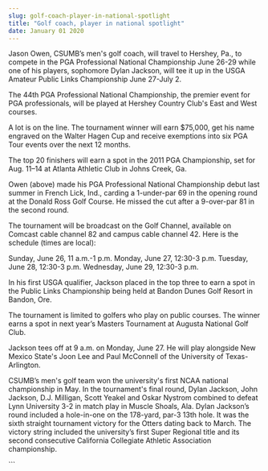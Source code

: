 ```yaml
---
slug: golf-coach-player-in-national-spotlight
title: "Golf coach, player in national spotlight"
date: January 01 2020
---
```


 
<p>
  Jason Owen, CSUMB’s men's golf coach, will travel to Hershey, Pa., to compete
  in the PGA Professional National Championship June 26-29 while one of his
  players, sophomore Dylan Jackson, will tee it up in the USGA Amateur Public
  Links Championship June 27-July 2.
</p>
<p>
  The 44th PGA Professional National Championship, the premier event for PGA
  professionals, will be played at Hershey Country Club's East and West courses.
</p>
<p>
  A lot is on the line. The tournament winner will earn $75,000, get his name
  engraved on the Walter Hagen Cup and receive exemptions into six PGA Tour
  events over the next 12 months.
</p>
<p>
  The top 20 finishers will earn a spot in the 2011 PGA Championship, set for
  Aug. 11–14 at Atlanta Athletic Club in Johns Creek, Ga.
</p>
<p>
  Owen (above) made his PGA Professional National Championship debut last summer
  in French Lick, Ind., carding a 1-under-par 69 in the opening round at the
  Donald Ross Golf Course. He missed the cut after a 9-over-par 81 in the second
  round.
</p>
<p>
  The tournament will be broadcast on the Golf Channel, available on Comcast
  cable channel 82 and campus cable channel 42. Here is the schedule (times are
  local):
</p>
<p>
  Sunday, June 26, 11 a.m.-1 p.m. Monday, June 27, 12:30-3 p.m. Tuesday, June
  28, 12:30-3 p.m. Wednesday, June 29, 12:30-3 p.m.
</p>
<p>
  In his first USGA qualifier, Jackson placed in the top three to earn a spot in
  the Public Links Championship being held at Bandon Dunes Golf Resort in
  Bandon, Ore.
</p>
<p>
  The tournament is limited to golfers who play on public courses. The winner
  earns a spot in next year’s Masters Tournament at Augusta National Golf Club.
</p>
<p>
  Jackson tees off at 9 a.m. on Monday, June 27. He will play alongside New
  Mexico State's Joon Lee and Paul McConnell of the University of
  Texas-Arlington.
</p>
<p>
  CSUMB’s men's golf team won the university's first NCAA national championship
  in May. In the tournament's final round, Dylan Jackson, John Jackson, D.J.
  Milligan, Scott Yeakel and Oskar Nystrom combined to defeat Lynn University
  3-2 in match play in Muscle Shoals, Ala. Dylan Jackson’s round included a
  hole-in-one on the 178-yard, par-3 13th hole. It was the sixth straight
  tournament victory for the Otters dating back to March. The victory string
  included the university’s first Super Regional title and its second
  consecutive California Collegiate Athletic Association championship.
</p>
```
